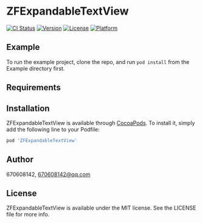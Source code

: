 # ZFExpandableTextView

[![CI Status](https://img.shields.io/travis/670608142/ZFExpandableTextView.svg?style=flat)](https://travis-ci.org/670608142/ZFExpandableTextView)
[![Version](https://img.shields.io/cocoapods/v/ZFExpandableTextView.svg?style=flat)](https://cocoapods.org/pods/ZFExpandableTextView)
[![License](https://img.shields.io/cocoapods/l/ZFExpandableTextView.svg?style=flat)](https://cocoapods.org/pods/ZFExpandableTextView)
[![Platform](https://img.shields.io/cocoapods/p/ZFExpandableTextView.svg?style=flat)](https://cocoapods.org/pods/ZFExpandableTextView)

## Example

To run the example project, clone the repo, and run `pod install` from the Example directory first.

## Requirements

## Installation

ZFExpandableTextView is available through [CocoaPods](https://cocoapods.org). To install
it, simply add the following line to your Podfile:

```ruby
pod 'ZFExpandableTextView'
```

## Author

670608142, 670608142@qq.com

## License

ZFExpandableTextView is available under the MIT license. See the LICENSE file for more info.
